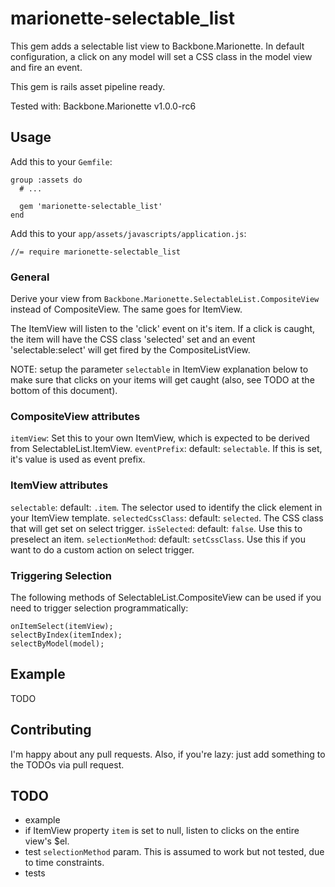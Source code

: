 marionette-selectable_list
==========================

This gem adds a selectable list view to Backbone.Marionette.
In default configuration, a click on any model will set a CSS class in the model view and fire an event.

This gem is rails asset pipeline ready.

Tested with: Backbone.Marionette v1.0.0-rc6

## Usage

Add this to your `Gemfile`:

    group :assets do
      # ...

      gem 'marionette-selectable_list'
    end


Add this to your `app/assets/javascripts/application.js`:

    //= require marionette-selectable_list


### General

Derive your view from `Backbone.Marionette.SelectableList.CompositeView` instead of CompositeView. The same goes for ItemView.

The ItemView will listen to the 'click' event on it's item. If a click is caught, the item will have the CSS class 'selected' set and an event 'selectable:select' will get fired by the CompositeListView.

NOTE: setup the parameter `selectable` in ItemView explanation below to make sure that clicks on your items will get caught (also, see TODO at the bottom of this document).


### CompositeView attributes

`itemView`: Set this to your own ItemView, which is expected to be derived from SelectableList.ItemView.
`eventPrefix`: default: `selectable`. If this is set, it's value is used as event prefix.


### ItemView attributes

`selectable`: default: `.item`. The selector used to identify the click element in your ItemView template.
`selectedCssClass`: default: `selected`. The CSS class that will get set on select trigger.
`isSelected`: default: `false`. Use this to preselect an item.
`selectionMethod`: default: `setCssClass`. Use this if you want to do a custom action on select trigger.


### Triggering Selection

The following methods of SelectableList.CompositeView can be used if you need to trigger selection programmatically:

    onItemSelect(itemView);
    selectByIndex(itemIndex);
    selectByModel(model);


## Example

TODO


## Contributing

I'm happy about any pull requests.
Also, if you're lazy: just add something to the TODOs via pull request.


## TODO

- example
- if ItemView property `item` is set to null, listen to clicks on the entire view's $el.
- test `selectionMethod` param. This is assumed to work but not tested, due to time constraints.
- tests
